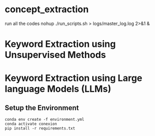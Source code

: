 # concept_extraction
run all the codes
nohup ./run_scripts.sh > logs/master_log.log 2>&1 &
# Keyword Extraction using Unsupervised Methods


# Keyword Extraction using Large language Models (LLMs)




## Setup the Environment

```
conda env create -f environment.yml
conda activate conexion
pip install -r requirements.txt
```
